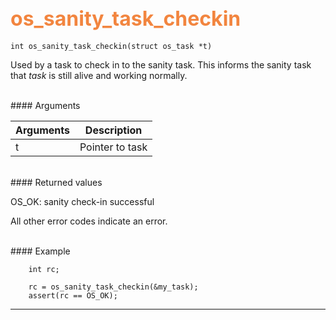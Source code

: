 ## <font color="F2853F" style="font-size:24pt"> os_sanity_task_checkin</font>

```no-highlight
int os_sanity_task_checkin(struct os_task *t)
```
Used by a task to check in to the sanity task. This informs the sanity task that 
*task* is still alive and working normally.
 
<br>
#### Arguments

| Arguments | Description | 
|-----------|-------------| 
| t | Pointer to task | 

<br>
#### Returned values

OS_OK: sanity check-in successful

All other error codes indicate an error.

<br>
#### Example

```no-highlight
    int rc;

    rc = os_sanity_task_checkin(&my_task); 
    assert(rc == OS_OK);

```

---------------------
